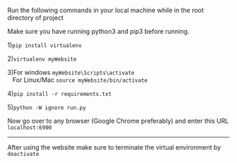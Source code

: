Run the following commands in your local machine while in the root directory of project

Make sure you have running python3 and pip3 before running.

1)`pip install virtualenv`

2)`virtualenv myWebsite`

3)For windows `myWebsite\Scripts\activate` \
&nbsp;&nbsp;&nbsp;For Linux/Mac `source myWebsite/bin/activate`

4)`pip install -r requirements.txt`

5)`python -W ignore run.py`

Now go over to any browser (Google Chrome preferably) and enter this URL `localhost:6900`

---

After using the website make sure to terminate the virtual environment by `deactivate
`
